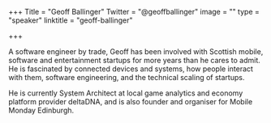 +++
Title = "Geoff Ballinger"
Twitter = "@geoffballinger"
image = ""
type = "speaker"
linktitle = "geoff-ballinger"

+++

A software engineer by trade, Geoff has been involved with Scottish mobile, software and entertainment startups for more years than he cares to admit. He is fascinated by connected devices and systems, how people interact with them, software engineering, and the technical scaling of startups.

He is currently System Architect at local game analytics and economy platform provider deltaDNA, and is also founder and organiser for Mobile Monday Edinburgh.